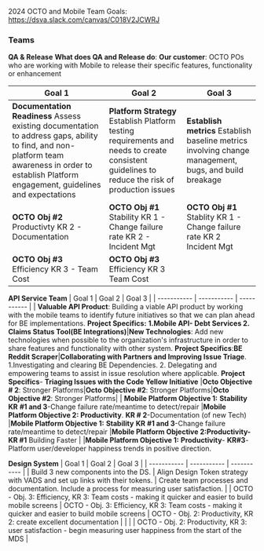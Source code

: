 2024 OCTO and Mobile Team Goals: https://dsva.slack.com/canvas/C018V2JCWRJ


### Teams

**QA & Release**
**What does QA and Release do**: 
**Our customer**: OCTO POs who are working with Mobile to release their specific features, functionality or enhancement 

| Goal 1 | Goal 2 | Goal 3 |
| ----------- | ----------- | ----------- |
| **Documentation Readiness** Assess existing documentation to address gaps, ability to find, and non-platform team awareness in order to establish Platform engagement, guidelines and expectations | **Platform Strategy**  Establish Platform testing requirements and needs to create consistent guidelines to reduce the risk of production issues | **Establish metrics**  Establish baseline metrics involving change management, bugs, and build breakage |
| **OCTO Obj #2** Productivty KR 2 - Documentation  | **OCTO Obj #1** Stability KR 1 - Change failure rate KR 2 - Incident Mgt  |  **OCTO Obj #1** Stablity KR 1 - Change failure rate KR 2 Incident Mgt | 
| **OCTO Obj #3** Efficiency KR 3 - Team Cost | **OCTO Obj #3** Efficiency KR 3 Team Cost |

**API Service Team**
| Goal 1 | Goal 2 | Goal 3 |
| ----------- | ----------- | ----------- |
| **Valuable API Product**: Building a viable API product by working with the mobile teams to identify future initiatives so that we can plan ahead for BE implementations. **Project Specifics:** **1.Mobile API- Debt Services 2. Claims Status Tool(BE Integrations)**|**New Technologies**: Add new technologies when possible to  the organization's infrastructure in order  to share features and functionality with other system. **Project Specifics**:**BE Reddit Scraper**|**Collaborating with Partners and Improving Issue Triage**. 1.Investigating and clearing BE Dependencies. 2. Delegating and empowering teams to assist in issue resolution where applicable. **Project Specifics**- **Triaging Issues with the Code Yellow Initiative**
|**Octo Objective # 2**: Stronger Platforms|**Octo Objective #2**: Stronger Platforms|**Octo Objective #2**: Stronger Platforms| 
| **Mobile Platform Objective 1:** **Stability** **KR** **#1 and 3**-Change failure rate/meantime to detect/repair |**Mobile Platform Objective 2: Productivity**. **KR # 2**-Documentation (of new Tech) |**Mobile Platform Objective 1:** **Stability** **KR** **#1 and 3**-Change failure rate/meantime to detect/repair
|**Mobile Platform Objective 2:Productivity-** **KR #1** Building Faster  |   |**Mobile Platform Objective 1:** **Productivity**- **KR#3**- Platform user/developer happiness trends in positive direction. 


**Design System**
| Goal 1 | Goal 2 | Goal 3 |
| ----------- | ----------- | ----------- |
| Build 3 new components into the DS. | Align Design Token strategy with VADS and set up links with their tokens. | Create team processes and documentation.  Include a process for measuring user satisfaction. |
| OCTO - Obj. 3: Efficiency, KR 3: Team costs - making it quicker and easier to build mobile screens | OCTO - Obj. 3: Efficiency, KR 3: Team costs - making it quicker and easier to build mobile screens  | OCTO - Obj. 2: Productivity, KR 2: create excellent documentation |
|       |       | OCTO - Obj. 2: Productivity, KR 3: user satisfaction - begin measuring user happiness from the start of the MDS |
